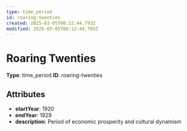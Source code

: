 ```yaml
---
type: time_period
id: roaring-twenties
created: 2025-03-05T00:12:44.793Z
modified: 2025-03-05T00:12:44.793Z
---
```


# Roaring Twenties

**Type**: time_period
**ID**: roaring-twenties

## Attributes

- **startYear**: 1920
- **endYear**: 1929
- **description**: Period of economic prosperity and cultural dynamism

